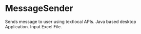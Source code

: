 # MessageSender
Sends message to user using textlocal APIs.
Java based desktop Application.
Input Excel File.
